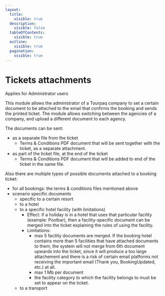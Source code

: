 ```yaml
---
layout:
  title:
    visible: true
  description:
    visible: false
  tableOfContents:
    visible: true
  outline:
    visible: true
  pagination:
    visible: true
---
```


# Tickets attachments

Applies for Administrator users

This module allows the administrator of a Tourpaq company to set a certain document to be attached to the email that confirms the booking and sends the printed ticket. The module allows switching between the agencies of a company, and upload a different document to each agency.

The documents can be sent:

* as a separate file from the ticket
  * Terms & Conditions PDF document that will be sent together with the ticket, as a separate attachment.
* as part of the ticket file, at the end of the ticket
  * Terms & Conditions PDF document that will be added to end of the ticket in the same file.

Also there are multiple types of possible documents attached to a booking ticket:

* for all bookings: the terms & conditions files mentioned above
* scenario specific documents
  * specific to a certain resort
  * to a hotel
  * to a specific hotel facility (with limitations)
    * Effect: if a holiday is in a hotel that uses that particular facility (example: Poolbar), then a facility-specific document can be merged into the ticket explaining the rules of using the facility.
    * Limitations:
      * max 5 facility documents are merged. If the booking hotel contains more than 5 facilities that have attached documents to them, the system will not merge from 6th document upwards into the ticket, since it will produce a too large attachement and there is a risk of certain email platforms not receiving the important email (Thank you, BookingUpdated, etc.) at all.
      * max 1 Mb per document
      * the facility category to which the facility belongs to must be set to appear on the ticket.
  * to a transport
